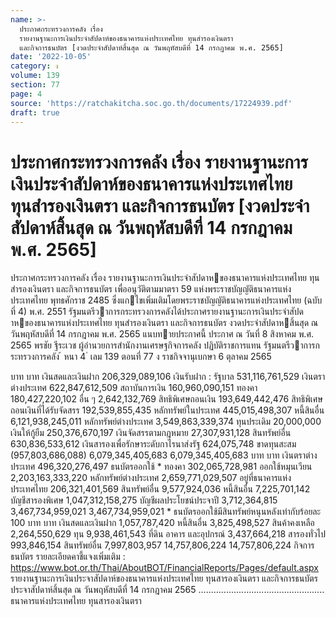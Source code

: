 ```yaml
---
name: >-
  ประกาศกระทรวงการคลัง เรื่อง
  รายงานฐานะการเงินประจำสัปดาห์ของธนาคารแห่งประเทศไทย ทุนสำรองเงินตรา
  และกิจการธนบัตร [งวดประจำสัปดาห์สิ้นสุด ณ วันพฤหัสบดีที่ 14 กรกฎาคม พ.ศ. 2565]
date: '2022-10-05'
category: ง
volume: 139
section: 77
page: 4
source: 'https://ratchakitcha.soc.go.th/documents/17224939.pdf'
draft: true
---
```


# ประกาศกระทรวงการคลัง เรื่อง รายงานฐานะการเงินประจำสัปดาห์ของธนาคารแห่งประเทศไทย ทุนสำรองเงินตรา และกิจการธนบัตร [งวดประจำสัปดาห์สิ้นสุด ณ วันพฤหัสบดีที่ 14 กรกฎาคม พ.ศ. 2565]

ประกาศกระทรวงการคลัง เรื่อง รายงานฐานะการเงินประจําสัปดาหของธนาคารแห่งประเทศไทย ทุนสํารองเงินตรา และกิจการธนบัตร เพื่ออนุวัติตามมาตรา 59 แห่งพระราชบัญญัติธนาคารแห่งประเทศไทย พุทธศักราช 2485 ซึ่งแกไขเพิ่มเติมโดยพระราชบัญญัติธนาคารแห่งประเทศไทย (ฉบับที่ 4) พ.ศ. 2551 รัฐมนตรีวาการกระทรวงการคลังได้ประกาศรายงานฐานะการเงินประจําสัปดาหของธนาคารแห่งประเทศไทย ทุนสํารองเงินตรา และกิจการธนบัตร งวดประจําสัปดาหสิ้นสุด ณ วันพฤหัสบดีที่ 14 กรกฎาคม พ.ศ. 2565 แนบทายประกาศนี้ ประกาศ ณ วันที่ 8 สิงหาคม พ.ศ. 2565 พรชัย ฐีระเวช ผู้อํานวยการสํานักงานเศรษฐกิจการคลัง ปฏิบัติราชการแทน รัฐมนตรีวาการกระทรวงการคลัง ้ หนา 4 ่ เลม 139 ตอนที่ 77 ง ราชกิจจานุเบกษา 6 ตุลาคม 2565

บาท บาท เงินสดและเงินฝาก 206,329,089,106 เงินรับฝาก : รัฐบาล 531,116,761,529 เงินตราต่างประเทศ 622,847,612,509 สถาบันการเงิน 160,960,090,151 ทองคา 180,427,220,102 อื่น ๆ 2,642,132,769 สิทธิพิเศษถอนเงิน 193,649,442,476 สิทธิพิเศษถอนเงินที่ได้รับจัดสรร 192,539,855,435 หลักทรัพย์ในประเทศ 445,015,498,307 หนี้สินอื่น 6,121,938,245,011 หลักทรัพย์ต่างประเทศ 3,549,863,339,374 ทุนประเดิม 20,000,000 เงินให้กู้ยืม 250,376,670,197 เงินจัดสรรตามกฎหมาย 27,307,931,128 สินทรัพย์อื่น 630,836,533,612 เงินสารองเพื่อรักษาระดับกาไรนาส่งรัฐ 624,075,748 ขาดทุนสะสม (957,803,686,088) 6,079,345,405,683 6,079,345,405,683 บาท บาท เงินตราต่างประเทศ 496,320,276,497 ธนบัตรออกใช้ * ทองคา 302,065,728,981 ออกใช้หมุนเวียน 2,203,163,333,220 หลักทรัพย์ต่างประเทศ 2,659,771,029,507 อยู่ที่ธนาคารแห่งประเทศไทย 206,321,401,569 สินทรัพย์อื่น 9,577,924,036 หนี้สินอื่น 7,225,701,142 บัญชีสารองพิเศษ 1,047,312,158,275 บัญชีผลประโยชน์ประจาปี 3,712,364,815 3,467,734,959,021 3,467,734,959,021 * ธนบัตรออกใช้มีสินทรัพย์หนุนหลังเท่ากับร้อยละ 100 บาท บาท เงินสดและเงินฝาก 1,057,787,420 หนี้สินอื่น 3,825,498,527 สินค้าคงเหลือ 2,264,550,629 ทุน 9,938,461,543 ที่ดิน อาคาร และอุปกรณ์ 3,437,664,218 สารองทั่วไป 993,846,154 สินทรัพย์อื่น 7,997,803,957 14,757,806,224 14,757,806,224 กิจการธนบัตร รายละเอียดคาชี้แจงเพิ่มเติม : https://www.bot.or.th/Thai/AboutBOT/FinancialReports/Pages/default.aspx รายงานฐานะการเงินประจาสัปดาห์ของธนาคารแห่งประเทศไทย ทุนสารองเงินตรา และกิจการธนบัตร ประจาสัปดาห์สิ้นสุด ณ วันพฤหัสบดีที่ 14 กรกฎาคม 2565 .................................................. ธนาคารแห่งประเทศไทย ทุนสารองเงินตรา
